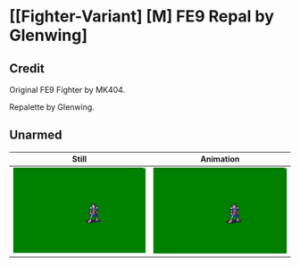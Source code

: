 # [\[Fighter-Variant\] \[M\] FE9 Repal by Glenwing]

## Credit

Original FE9 Fighter by MK404.

Repalette by Glenwing.

## Unarmed

| Still | Animation |
| :---: | :-------: |
| ![Unarmed still](./Unarmed_000.png) | ![Unarmed animation](./Unarmed.gif) |

